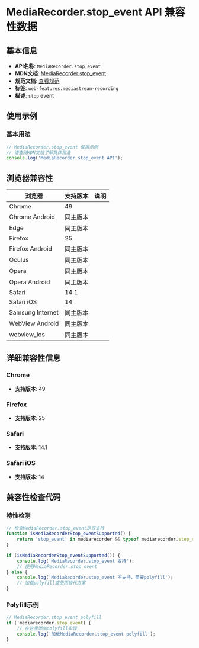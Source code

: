 # MediaRecorder.stop_event API 兼容性数据

## 基本信息

- **API名称**: `MediaRecorder.stop_event`
- **MDN文档**: [MediaRecorder.stop_event](https://developer.mozilla.org/docs/Web/API/MediaRecorder/stop_event)
- **规范文档**: [查看规范](https://w3c.github.io/mediacapture-record/#dom-mediarecorder-onstop)
- **标签**: `web-features:mediastream-recording`
- **描述**: `stop` event

## 使用示例

### 基本用法

```javascript
// MediaRecorder.stop_event 使用示例
// 请查阅MDN文档了解具体用法
console.log('MediaRecorder.stop_event API');
```

## 浏览器兼容性

| 浏览器 | 支持版本 | 说明 |
|--------|----------|------|
| Chrome | 49 |  |
| Chrome Android | 同主版本 |  |
| Edge | 同主版本 |  |
| Firefox | 25 |  |
| Firefox Android | 同主版本 |  |
| Oculus | 同主版本 |  |
| Opera | 同主版本 |  |
| Opera Android | 同主版本 |  |
| Safari | 14.1 |  |
| Safari iOS | 14 |  |
| Samsung Internet | 同主版本 |  |
| WebView Android | 同主版本 |  |
| webview_ios | 同主版本 |  |

## 详细兼容性信息

### Chrome

- **支持版本**: 49

### Firefox

- **支持版本**: 25

### Safari

- **支持版本**: 14.1

### Safari iOS

- **支持版本**: 14

## 兼容性检查代码

### 特性检测

```javascript
// 检查MediaRecorder.stop_event是否支持
function isMediaRecorderStop_eventSupported() {
    return 'stop_event' in mediarecorder && typeof mediarecorder.stop_event === 'function';
}

if (isMediaRecorderStop_eventSupported()) {
    console.log('MediaRecorder.stop_event 支持');
    // 使用MediaRecorder.stop_event
} else {
    console.log('MediaRecorder.stop_event 不支持，需要polyfill');
    // 加载polyfill或使用替代方案
}
```

### Polyfill示例

```javascript
// MediaRecorder.stop_event polyfill
if (!mediarecorder.stop_event) {
    // 在这里添加polyfill实现
    console.log('加载MediaRecorder.stop_event polyfill');
}
```

